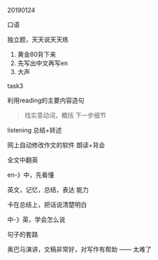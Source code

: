 20190124

口语

独立题，天天说天天练

1. 黄金80背下来
2. 先写出中文再写en
3. 大声

task3

利用reading的主要内容造句
> 找实意动词，概括
> 下一步细节

listening 总结+转述

网上自动修改作文的软件
朗读+背会

全文中翻英

en-》中，先看懂

英文，记忆，总结，表达 能力

卡在总结上，把话说清楚明白

中-》英，学会怎么说

句子的套路

奥巴马演讲，文稿非常好，对写作有帮助 —— 太难了

